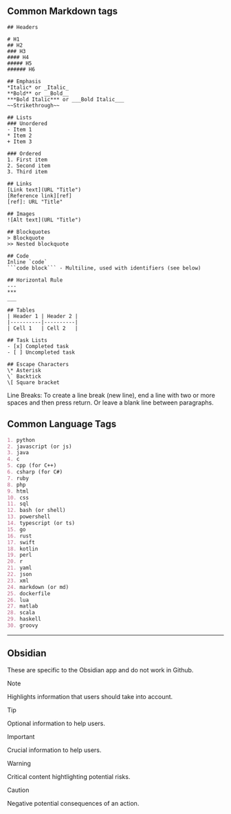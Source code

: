## Common Markdown tags

```text
## Headers

# H1
## H2
### H3
#### H4
##### H5
###### H6

## Emphasis
*Italic* or _Italic_
**Bold** or __Bold__
***Bold Italic*** or ___Bold Italic___
~~Strikethrough~~

## Lists
### Unordered
- Item 1
* Item 2
+ Item 3

### Ordered
1. First item
2. Second item
3. Third item

## Links
[Link text](URL "Title")
[Reference link][ref]
[ref]: URL "Title"

## Images
![Alt text](URL "Title")

## Blockquotes
> Blockquote
>> Nested blockquote

## Code
Inline `code`
```code block``` - Multiline, used with identifiers (see below)

## Horizontal Rule
---
***
___

## Tables
| Header 1 | Header 2 |
|----------|----------|
| Cell 1   | Cell 2   |

## Task Lists
- [x] Completed task
- [ ] Uncompleted task

## Escape Characters
\* Asterisk
\` Backtick
\[ Square bracket
```

Line Breaks:
To create a line break (new line), end a line with two or more spaces and then press return.
Or leave a blank line between paragraphs.


## Common Language Tags
```markdown
1. python
2. javascript (or js)
3. java
4. c
5. cpp (for C++)
6. csharp (for C#)
7. ruby
8. php
9. html
10. css
11. sql
12. bash (or shell)
13. powershell
14. typescript (or ts)
15. go
16. rust
17. swift
18. kotlin
19. perl
20. r
21. yaml
22. json
23. xml
24. markdown (or md)
25. dockerfile
26. lua
27. matlab
28. scala
29. haskell
30. groovy
```
---

## Obsidian
These are specific to the Obsidian app and do not work in Github.

> [!NOTE]  
> Highlights information that users should take into account.

> [!TIP]
> Optional information to help users.

> [!IMPORTANT]  
> Crucial information to help users.

> [!WARNING]  
> Critical content hightlighting potential risks.

> [!CAUTION]
> Negative potential consequences of an action.
